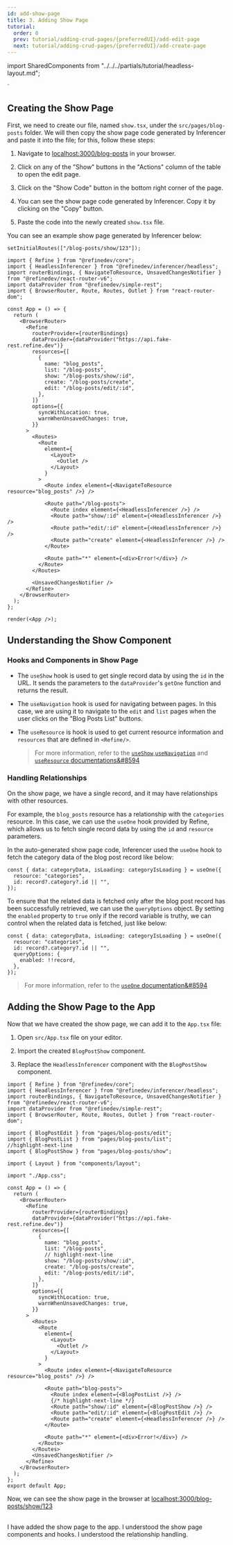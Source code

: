 ```yaml
---
id: add-show-page
title: 3. Adding Show Page
tutorial:
  order: 0
  prev: tutorial/adding-crud-pages/{preferredUI}/add-edit-page
  next: tutorial/adding-crud-pages/{preferredUI}/add-create-page
---
```


import SharedComponents from "../../../partials/tutorial/headless-layout.md";

<SharedComponents />`

## Creating the Show Page

First, we need to create our file, named `show.tsx`, under the `src/pages/blog-posts` folder. We will then copy the show page code generated by Inferencer and paste it into the file; for this, follow these steps:

1. Navigate to <a href="http://localhost:3000/blog-posts" rel="noopener noreferrer nofollow">localhost:3000/blog-posts</a> in your browser.

2. Click on any of the "Show" buttons in the "Actions" column of the table to open the edit page.

3. Click on the "Show Code" button in the bottom right corner of the page.

4. You can see the show page code generated by Inferencer. Copy it by clicking on the "Copy" button.

5. Paste the code into the newly created `show.tsx` file.

You can see an example show page generated by Inferencer below:

```tsx live previewOnly previewHeight=600px url=http://localhost:3000/blog-posts/show/123
setInitialRoutes(["/blog-posts/show/123"]);

import { Refine } from "@refinedev/core";
import { HeadlessInferencer } from "@refinedev/inferencer/headless";
import routerBindings, { NavigateToResource, UnsavedChangesNotifier } from "@refinedev/react-router-v6";
import dataProvider from "@refinedev/simple-rest";
import { BrowserRouter, Route, Routes, Outlet } from "react-router-dom";

const App = () => {
  return (
    <BrowserRouter>
      <Refine
        routerProvider={routerBindings}
        dataProvider={dataProvider("https://api.fake-rest.refine.dev")}
        resources={[
          {
            name: "blog_posts",
            list: "/blog-posts",
            show: "/blog-posts/show/:id",
            create: "/blog-posts/create",
            edit: "/blog-posts/edit/:id",
          },
        ]}
        options={{
          syncWithLocation: true,
          warnWhenUnsavedChanges: true,
        }}
      >
        <Routes>
          <Route
            element={
              <Layout>
                <Outlet />
              </Layout>
            }
          >
            <Route index element={<NavigateToResource resource="blog_posts" />} />

            <Route path="/blog-posts">
              <Route index element={<HeadlessInferencer />} />
              <Route path="show/:id" element={<HeadlessInferencer />} />
              <Route path="edit/:id" element={<HeadlessInferencer />} />
              <Route path="create" element={<HeadlessInferencer />} />
            </Route>

            <Route path="*" element={<div>Error!</div>} />
          </Route>
        </Routes>

        <UnsavedChangesNotifier />
      </Refine>
    </BrowserRouter>
  );
};

render(<App />);
```

## Understanding the Show Component

### Hooks and Components in Show Page

- The `useShow` hook is used to get single record data by using the `id` in the URL. It sends the parameters to the `dataProvider`'s `getOne` function and returns the result.

- The `useNavigation` hook is used for navigating between pages. In this case, we are using it to navigate to the `edit` and `list` pages when the user clicks on the "Blog Posts List" buttons.

- The `useResource` is hook is used to get current resource information and `resources` that are defined in `<Refine/>`.

  > For more information, refer to the [`useShow`](/docs/data/hooks/use-show),[`useNavigation`](/docs/core/hooks/navigation/use-navigation) and [`useResource` documentations&#8594](/docs/core/hooks/navigation/use-resource)

### Handling Relationships

On the show page, we have a single record, and it may have relationships with other resources.

For example, the `blog_posts` resource has a relationship with the `categories` resource. In this case, we can use the `useOne` hook provided by Refine, which allows us to fetch single record data by using the `id` and `resource` parameters.

In the auto-generated show page code, Inferencer used the `useOne` hook to fetch the category data of the blog post record like below:

```tsx
const { data: categoryData, isLoading: categoryIsLoading } = useOne({
  resource: "categories",
  id: record?.category?.id || "",
});
```

To ensure that the related data is fetched only after the blog post record has been successfully retrieved, we can use the `queryOptions` object. By setting the `enabled` property to `true` only if the record variable is truthy, we can control when the related data is fetched, just like below:

```tsx
const { data: categoryData, isLoading: categoryIsLoading } = useOne({
  resource: "categories",
  id: record?.category?.id || "",
  queryOptions: {
    enabled: !!record,
  },
});
```

> For more information, refer to the [`useOne` documentation&#8594](/docs/data/hooks/use-one)

## Adding the Show Page to the App

Now that we have created the show page, we can add it to the `App.tsx` file:

1. Open `src/App.tsx` file on your editor.

2. Import the created `BlogPostShow` component.

3. Replace the `HeadlessInferencer` component with the `BlogPostShow` component.

```tsx title="src/App.tsx"
import { Refine } from "@refinedev/core";
import { HeadlessInferencer } from "@refinedev/inferencer/headless";
import routerBindings, { NavigateToResource, UnsavedChangesNotifier } from "@refinedev/react-router-v6";
import dataProvider from "@refinedev/simple-rest";
import { BrowserRouter, Route, Routes, Outlet } from "react-router-dom";

import { BlogPostEdit } from "pages/blog-posts/edit";
import { BlogPostList } from "pages/blog-posts/list";
//highlight-next-line
import { BlogPostShow } from "pages/blog-posts/show";

import { Layout } from "components/layout";

import "./App.css";

const App = () => {
  return (
    <BrowserRouter>
      <Refine
        routerProvider={routerBindings}
        dataProvider={dataProvider("https://api.fake-rest.refine.dev")}
        resources={[
          {
            name: "blog_posts",
            list: "/blog-posts",
            // highlight-next-line
            show: "/blog-posts/show/:id",
            create: "/blog-posts/create",
            edit: "/blog-posts/edit/:id",
          },
        ]}
        options={{
          syncWithLocation: true,
          warnWhenUnsavedChanges: true,
        }}
      >
        <Routes>
          <Route
            element={
              <Layout>
                <Outlet />
              </Layout>
            }
          >
            <Route index element={<NavigateToResource resource="blog_posts" />} />

            <Route path="blog-posts">
              <Route index element={<BlogPostList />} />
              {/* highlight-next-line */}
              <Route path="show/:id" element={<BlogPostShow />} />
              <Route path="edit/:id" element={<BlogPostEdit />} />
              <Route path="create" element={<HeadlessInferencer />} />
            </Route>

            <Route path="*" element={<div>Error!</div>} />
          </Route>
        </Routes>
        <UnsavedChangesNotifier />
      </Refine>
    </BrowserRouter>
  );
};
export default App;
```

Now, we can see the show page in the browser at <a href="http://localhost:3000/blog-posts/show/123" rel="noopener noreferrer nofollow">localhost:3000/blog-posts/show/123</a>

<br/>

<Checklist>

<ChecklistItem id="add-show-page-headless">
I have added the show page to the app.
</ChecklistItem>
<ChecklistItem id="add-show-page-headless-2">
I understood the show page components and hooks.
</ChecklistItem>
<ChecklistItem id="add-show-page-headless-3">
I understood the relationship handling.
</ChecklistItem>

</Checklist>
